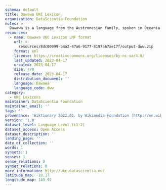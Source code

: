```yaml
---
schema: default
title: Dawawa UKC Lexicon
organization: DataScientia Foundation
notes: >-
  Dawawa is a language from the Austronesian family, spoken in Oceania. The UKC Lexicon of Dawawa is represented as a lexico-semantic network. It consists of words, word senses, synsets, as well as sense-level and synset-level relationships.
resources:
  - name: Dawawa UKC Lexicon LMF format
    url: >-
      resources/8dc00099-b4a2-47a6-9177-8197a67ae17f/output-dww.zip
    format: xml
    license: https://creativecommons.org/licenses/by-nc-sa/4.0/
    last_updated: 2023-04-17
    created: 2023-04-17
    size: 770
    release_date: 2023-04-17
    distribution_document: ''
    language: Dawawa
    language_code: dww
category:
  - UKC Lexicons
maintainer: DataScientia Foundation
maintainer_email: ''
tags: ''
provenance: 'Wiktionary 2022.01. by Wikimedia Foundation (http://en.wiktionary.org); Princeton WordNet 2.1 by Princeton University (https://wordnet.princeton.edu)'
version: '1.0'
dataset_level: Language Level (L1-2)
dataset_access: Open Access
dataset_description: ''
landing_page: ''
date_of_collection: ''
words: 1
synsets: 1
senses: 1
sense_relations: 0
synset_relations: 0
more_information: http://ukc.datascientia.eu/
latitude_map: -10.17
longitude_map: 149.92
---
```

